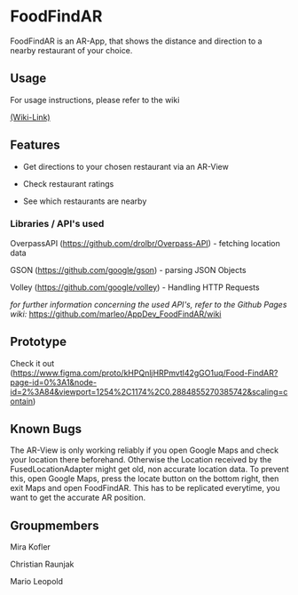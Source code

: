 # FoodFindAR

FoodFindAR is an AR-App, that shows the distance and direction to a nearby restaurant of your choice.

## Usage
For usage instructions, please refer to the wiki 

[(Wiki-Link)](https://github.com/marleo/AppDev_FoodFindAR/wiki/Usage-Instructions)

## Features

- Get directions to your chosen restaurant via an AR-View

- Check restaurant ratings

- See which restaurants are nearby

### Libraries / API's used

OverpassAPI (https://github.com/drolbr/Overpass-API) - fetching location data

GSON (https://github.com/google/gson) - parsing JSON Objects

Volley (https://github.com/google/volley) - Handling HTTP Requests

_for further information concerning the used API's, refer to the Github Pages wiki:_ https://github.com/marleo/AppDev_FoodFindAR/wiki

## Prototype

Check it out (https://www.figma.com/proto/kHPQnljHRPmvtl42gGO1uq/Food-FindAR?page-id=0%3A1&node-id=2%3A84&viewport=1254%2C1174%2C0.2884855270385742&scaling=contain)

## Known Bugs

The AR-View is only working reliably if you open Google Maps and check your location there beforehand. Otherwise the Location received by the FusedLocationAdapter might get old, non accurate location data. To prevent this, open Google Maps, press the locate button on the bottom right, then exit Maps and open FoodFindAR. This has to be replicated everytime, you want to get the accurate AR position.

## Groupmembers

Mira Kofler

Christian Raunjak

Mario Leopold
